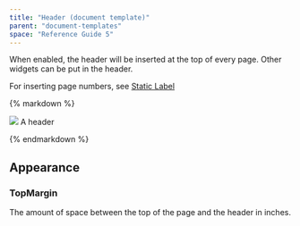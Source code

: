 ```yaml
---
title: "Header (document template)"
parent: "document-templates"
space: "Reference Guide 5"
---
```



When enabled, the header will be inserted at the top of every page. Other widgets can be put in the header.

For inserting page numbers, see [Static Label](static-label-document-template)

<div class="alert alert-info">{% markdown %}

![](attachments/819203/918236.png)
A header

{% endmarkdown %}</div>

## Appearance

### TopMargin

The amount of space between the top of the page and the header in inches.
